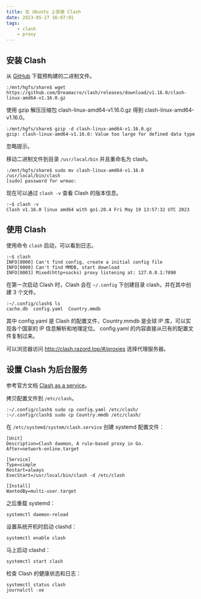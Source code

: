 ```yaml
---
title: 在 Ubuntu 上安装 Clash
date: 2023-05-27 16:07:01
tags:
    - clash
    - proxy
---
```


## 安装 Clash
从 [GitHub](https://github.com/Dreamacro/clash/releases) 下载预构建的二进制文件。
```shell
:/mnt/hgfs/share$ wget https://github.com/Dreamacro/clash/releases/download/v1.16.0/clash-linux-amd64-v1.16.0.gz
```

使用 gzip 解压压缩包 clash-linux-amd64-v1.16.0.gz 得到 clash-linux-amd64-v1.16.0。
```shell
:/mnt/hgfs/share$ gzip -d clash-linux-amd64-v1.16.0.gz 
gzip: clash-linux-amd64-v1.16.0: Value too large for defined data type
```
忽略提示。

移动二进制文件到目录 `/usr/local/bin` 并且重命名为 clash。
```shell
:/mnt/hgfs/share$ sudo mv clash-linux-amd64-v1.16.0 /usr/local/bin/clash
[sudo] password for wrmao:
```

现在可以通过 `clash -v` 查看 Clash 的版本信息。
```shell
:~$ clash -v
Clash v1.16.0 linux amd64 with go1.20.4 Fri May 19 13:57:32 UTC 2023
```

## 使用 Clash
使用命令 `clash` 启动，可以看到日志。
```shell
:~$ clash
INFO[0000] Can't find config, create a initial config file 
INFO[0000] Can't find MMDB, start download              
INFO[0003] Mixed(http+socks) proxy listening at: 127.0.0.1:7890
```

在第一次启动 Clash 时，Clash 会在 `~/.config` 下创建目录 clash，并在其中创建 3 个文件。
```shell
:~/.config/clash$ ls
cache.db  config.yaml  Country.mmdb
```
其中 config.yaml 是 Clash 的配置文件，Country.mmdb 是全球 IP 库，可以实现各个国家的 IP 信息解析和地理定位。
config.yaml 的内容直接从已有的配置文件复制过来。

可以浏览器访问 http://clash.razord.top/#/proxies 选择代理服务器。

## 设置 Clash 为后台服务
参考官方文档 [Clash as a service](https://dreamacro.github.io/clash/introduction/service.html)。

拷贝配置文件到 `/etc/clash`。
```shell
:~/.config/clash$ sudo cp config.yaml /etc/clash/
:~/.config/clash$ sudo cp Country.mmdb /etc/clash/
```

在 `/etc/systemd/system/clash.service` 创建 systemd 配置文件：
```shell
[Unit]
Description=Clash daemon, A rule-based proxy in Go.
After=network-online.target

[Service]
Type=simple
Restart=always 
ExecStart=/usr/local/bin/clash -d /etc/clash

[Install]
WantedBy=multi-user.target
```

之后重载 systemd：
```shell
systemctl daemon-reload
```

设置系统开机时启动 clashd：
```shell
systemctl enable clash
```

马上启动 clashd：
```shell
systemctl start clash
```

检查 Clash 的健康状态和日志：
```shell
systemctl status clash
journalctl -xe
```